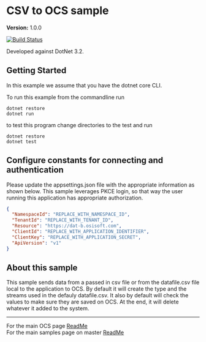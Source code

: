 # CSV to OCS sample

**Version:** 1.0.0

[![Build Status](https://dev.azure.com/osieng/engineering/_apis/build/status/product-readiness/OCS/CSVtoOCS_DotNet?branchName=master)](https://dev.azure.com/osieng/engineering/_build/latest?definitionId=1393&branchName=master)

Developed against DotNet 3.2.

## Getting Started

In this example we assume that you have the dotnet core CLI.

To run this example from the commandline run

```
dotnet restore
dotnet run
```

to test this program change directories to the test and run

```
dotnet restore
dotnet test
```

## Configure constants for connecting and authentication

Please update the appsettings.json file with the appropriate information as shown below. This sample leverages PKCE login, so that way the user running this application has appropriate authorization.

```json
{
  "NamespaceId": "REPLACE_WITH_NAMESPACE_ID",
  "TenantId": "REPLACE_WITH_TENANT_ID",
  "Resource": "https://dat-b.osisoft.com",
  "ClientId": "REPLACE_WITH_APPLICATION_IDENTIFIER",
  "ClientKey": "REPLACE_WITH_APPLICATION_SECRET",
  "ApiVersion": "v1"
}
```

## About this sample

This sample sends data from a passed in csv file or from the datafile.csv file local to the application to OCS. By default it will create the type and the streams used in the defauly datafile.csv. It also by default will check the values to make sure they are saved on OCS. At the end, it will delete whatever it added to the system.

---

For the main OCS page [ReadMe](https://github.com/osisoft/OSI-Samples-OCS)  
For the main samples page on master [ReadMe](https://github.com/osisoft/OSI-Samples)

